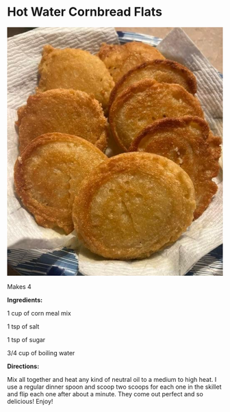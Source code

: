 # Hot Water Cornbread Flats

![IMG_0606.JPG](image/IMG_0606.JPG)

Makes 4 

**Ingredients:** 

1 cup of corn meal mix

1 tsp of salt

1 tsp of sugar

3/4 cup of boiling water

**Directions:**

Mix all together and heat any kind of neutral oil to a medium to high heat. I use a regular dinner spoon and scoop two scoops for each one in the skillet and flip each one after about a minute. They come out perfect and so delicious! Enjoy!
